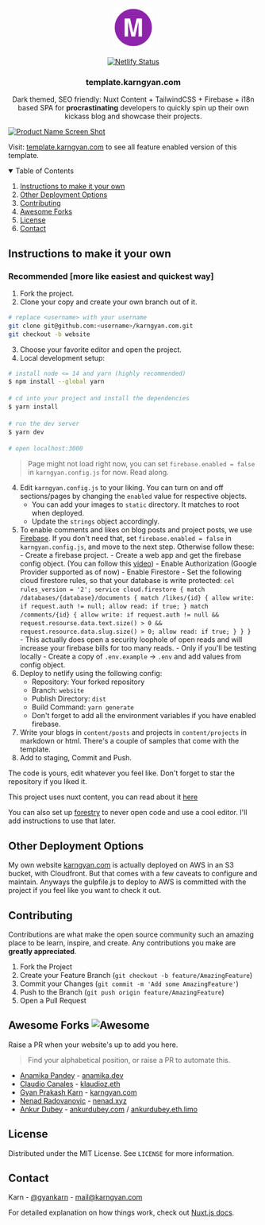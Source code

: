 <!-- PROJECT LOGO -->
<br />
<p align="center">
  <a href="https://template.karngyan.com">
    <img src="static/icon.ico" alt="Logo" width="80" height="80">
  </a>
  <br/><br/>
  <a href="https://template.karngyan.com">
    <img src="https://api.netlify.com/api/v1/badges/88476203-8c04-4a61-9be3-cdc713690283/deploy-status" alt="Netlify Status">
  </a>

  <h3 align="center">template.karngyan.com</h3>

  <p align="center">
    Dark themed, SEO friendly: Nuxt Content + TailwindCSS + Firebase + i18n based SPA for <strong>procrastinating</strong> developers to quickly spin up their own kickass blog and showcase their projects.
  </p>
</p>

[![Product Name Screen Shot][product-screenshot]](https://template.karngyan.com)

Visit: [template.karngyan.com](https://template.karngyan.com) to see all feature enabled version of this template.

<!-- TABLE OF CONTENTS -->
<details open="open">
  <summary>Table of Contents</summary>
  <ol>
    <li><a href="#instructions-to-make-it-your-own">Instructions to make it your own</a></li>
    <li><a href="#other-deployment-options">Other Deployment Options</a></li>
    <li><a href="#contributing">Contributing</a></li>
    <li><a href="#awesome-forks-">Awesome Forks</a></li>
    <li><a href="#license">License</a></li>
    <li><a href="#contact">Contact</a></li>
  </ol>
</details>

<!-- USAGE EXAMPLES -->

## Instructions to make it your own

### Recommended [more like easiest and quickest way]

1. Fork the project.
2. Clone your copy and create your own branch out of it.

```bash
# replace <username> with your username
git clone git@github.com:<username>/karngyan.com.git
git checkout -b website
```

3. Choose your favorite editor and open the project.
4. Local development setup:

```bash
# install node <= 14 and yarn (highly recommended)
$ npm install --global yarn

# cd into your project and install the dependencies
$ yarn install

# run the dev server
$ yarn dev

# open localhost:3000
```

> Page might not load right now, you can set `firebase.enabled = false` in `karngyan.config.js` for now. Read along.

4. Edit `karngyan.config.js` to your liking. You can turn on and off sections/pages by changing the `enabled` value for respective objects.
   - You can add your images to `static` directory. It matches to root when deployed.
   - Update the `strings` object accordingly.
5. To enable comments and likes on blog posts and project posts, we use [Firebase](https://firebase.google.com/).
   If you don't need that, set `firebase.enabled = false` in `karngyan.config.js`, and move to the next step. Otherwise follow these: - Create a firebase project. - Create a web app and get the firebase config object. (You can follow this [video](https://www.youtube.com/watch?v=k1D0_wFlXgo)) - Enable Authorization (Google Provider supported as of now) - Enable Firestore - Set the following cloud firestore rules, so that your database is write protected:
   `cel rules_version = '2'; service cloud.firestore { match /databases/{database}/documents { match /likes/{id} { allow write: if request.auth != null; allow read: if true; } match /comments/{id} { allow write: if request.auth != null && request.resourse.data.text.size() > 0 && request.resource.data.slug.size() > 0; allow read: if true; } } } ` - This actually does open a security loophole of open reads and will increase your firebase bills for too many reads. - Only if you'll be testing locally - Create a copy of `.env.example` -> `.env` and add values from config object.
6. Deploy to netlify using the following config:
   - Repository: Your forked repository
   - Branch: `website`
   - Publish Directory: `dist`
   - Build Command: `yarn generate`
   - Don't forget to add all the environment variables if you have enabled firebase.
7. Write your blogs in `content/posts` and projects in `content/projects` in markdown or html. There's a couple of samples that come with the template.
8. Add to staging, Commit and Push.

The code is yours, edit whatever you feel like. Don't forget to star the repository if you liked it.

This project uses nuxt content, you can read about it [here](https://content.nuxtjs.org/)

You can also set up [forestry](https://forestry.io) to never open code and use a cool editor. I'll add instructions to use that later.

## Other Deployment Options

My own website [karngyan.com](https://karngyan.com) is actually deployed on AWS in an S3 bucket, with Cloudfront. But that comes with a few caveats to configure and maintain.
Anyways the gulpfile.js to deploy to AWS is committed with the project if you feel like you want to check it out.

<!-- CONTRIBUTING -->

## Contributing

Contributions are what make the open source community such an amazing place to be learn, inspire, and create. Any contributions you make are **greatly appreciated**.

1. Fork the Project
2. Create your Feature Branch (`git checkout -b feature/AmazingFeature`)
3. Commit your Changes (`git commit -m 'Add some AmazingFeature'`)
4. Push to the Branch (`git push origin feature/AmazingFeature`)
5. Open a Pull Request

## Awesome Forks ![Awesome][awesome-badge]

Raise a PR when your website's up to add you here.

> Find your alphabetical position, or raise a PR to automate this.

- [Anamika Pandey](https://github.com/anamikapandey745) - [anamika.dev](https://anamika.dev)
- [Claudio Canales](https://github.com/klaudioz) - [klaudioz.eth](https://klaudioz.eth.link/)
- [Gyan Prakash Karn](https://github.com/gyankarn) - [karngyan.com](https://karngyan.com)
- [Nenad Radovanovic](https://github.com/nesaplay) - [nenad.xyz](https://nenad.xyz)
- [Ankur Dubey](https://github.com/ankurdubey521) - [ankurdubey.com](https://ankurdubey.com) / [ankurdubey.eth.limo](https://ankurdubey.eth.limo)

<!-- LICENSE -->

## License

Distributed under the MIT License. See `LICENSE` for more information.

<!-- CONTACT -->

## Contact

Karn - [@gyankarn](https://twitter.com/gyankarn) - mail@karngyan.com

<!-- MARKDOWN LINKS & IMAGES -->
<!-- https://www.markdownguide.org/basic-syntax/#reference-style-links -->

[license-shield]: https://img.shields.io/github/license/othneildrew/Best-README-Template.svg?style=for-the-badge
[license-url]: https://github.com/karngyan/karngyan.com/blob/template/LICENSE
[linkedin-shield]: https://img.shields.io/badge/-LinkedIn-black.svg?style=for-the-badge&logo=linkedin&colorB=555
[linkedin-url]: https://linkedin.com/in/karngyan
[product-screenshot]: assets/template.karngyan.com.png
[awesome-badge]: https://cdn.rawgit.com/sindresorhus/awesome/d7305f38d29fed78fa85652e3a63e154dd8e8829/media/badge.svg

For detailed explanation on how things work, check out [Nuxt.js docs](https://nuxtjs.org).
